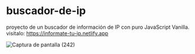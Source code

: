 # buscador-de-ip
proyecto de un buscador de información de IP con puro JavaScript Vanilla.
visitalo: https://informate-tu-ip.netlify.app

![Captura de pantalla (242)](https://user-images.githubusercontent.com/91045865/180669300-9587680a-6221-4e18-9a22-32d242f00694.png)
